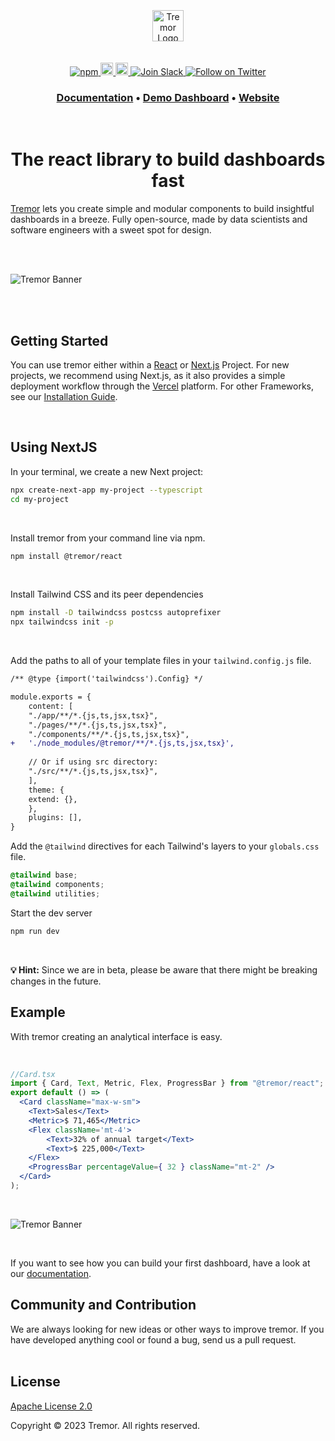 <br>
<br>
<br>
<div align="center">
  <img alt="Tremor Logo" src="images/tremor-light-beta.svg" height="50"/>
<br>
<br>
<br>

  <div align="center">
    <a href="https://www.npmjs.com/package/@tremor/react">
      <img alt="npm" src="https://img.shields.io/npm/dm/@tremor/react?color=5C9BA1&label=npm&logo=npm">
    </a>
    <a href="https://tremor.so/docs/getting-started/introduction">
      <img alt="Read the documentation" src="https://img.shields.io/badge/Docs-blue?style=flat&logo=readthedocs&labelColor=5c5c5c&color=5C9BA1" height="20" width="auto">
    </a>
    <a href="https://github.com/tremorlabs/tremor/blob/main/License">
      <img alt="License Apache 2.0" src="https://img.shields.io/badge/license-Apache 2.0-blue.svg?style=flat&color=5C9BA1" height="20" width="auto">
    </a>
    <a href="https://join.slack.com/t/tremor-community/shared_invite/zt-1u8jqmcmq-Fdr9B6MbnO7u8FkGh~2Ylg">
      <img src="https://img.shields.io/badge/Join-important.svg?color=4A154B&label=Slack&logo=slack" alt="Join Slack" />
    </a>
    <a href="https://twitter.com/intent/follow?screen_name=tremorlabs">
      <img src="https://img.shields.io/twitter/follow/tremorlabs?style=social" alt="Follow on Twitter" />
    </a>
  </div>
  <h3 align="center">
    <a href="https://www.tremor.so/docs/getting-started/installation">Documentation</a> &bull;
    <a href="https://demo.tremor.so/">Demo Dashboard</a> &bull;
    <a href="https://www.tremor.so">Website</a>
  </h3>

<br>

  <h1>The react library to build dashboards fast</h1>

</div>

[Tremor](https://tremor.so/) lets you create simple and modular components to build insightful dashboards in a breeze. Fully open-source, made by data scientists and software engineers with a sweet spot for design.

<br>
<br>

![Tremor Banner](images/banner1.png)

<br>
<br>

## Getting Started

You can use tremor either within a [React](https://reactjs.org/) or [Next.js](https://nextjs.org) Project.
For new projects, we recommend using Next.js, as it also provides a simple deployment workflow through the [Vercel](https://vercel.com/docs) platform.
For other Frameworks, see our [Installation Guide](https://www.tremor.so/docs/getting-started/installation).

<br>

## Using NextJS 

In your terminal, we create a new Next project:

```bash
npx create-next-app my-project --typescript 
cd my-project
```

<br>

Install tremor from your command line via npm.

```bash
npm install @tremor/react
```

<br>

Install Tailwind CSS and its peer dependencies

```bash
npm install -D tailwindcss postcss autoprefixer 
npx tailwindcss init -p
```
<br>

Add the paths to all of your template files in your `tailwind.config.js` file.

```diff
/** @type {import('tailwindcss').Config} */

module.exports = {
    content: [
    "./app/**/*.{js,ts,jsx,tsx}",
    "./pages/**/*.{js,ts,jsx,tsx}",
    "./components/**/*.{js,ts,jsx,tsx}",
+   './node_modules/@tremor/**/*.{js,ts,jsx,tsx}',
    
    // Or if using src directory:
    "./src/**/*.{js,ts,jsx,tsx}",
    ],
    theme: {
    extend: {},
    },
    plugins: [],
}
```

Add the `@tailwind` directives for each Tailwind's layers to your `globals.css` file.

```css
@tailwind base;
@tailwind components;
@tailwind utilities;
```

Start the dev server

```bash
npm run dev
```

<br>

**💡 Hint:** Since we are in beta, please be aware that there might be breaking changes in the future.
<br>

## Example

With tremor creating an analytical interface is easy.

<br>

```jsx
//Card.tsx
import { Card, Text, Metric, Flex, ProgressBar } from "@tremor/react";
export default () => (
  <Card className="max-w-sm">
    <Text>Sales</Text>
    <Metric>$ 71,465</Metric>
    <Flex className='mt-4'>
        <Text>32% of annual target</Text>
        <Text>$ 225,000</Text>
    </Flex>
    <ProgressBar percentageValue={ 32 } className="mt-2" />
  </Card>
);
```
<br>

![Tremor Banner](images/example.png)

<br>

If you want to see how you can build your first dashboard, have a look at our [documentation](https://tremor.so/docs/getting-started/demo-dashboard).

## Community and Contribution

We are always looking for new ideas or other ways to improve tremor. If you have developed anything cool or found a bug, send us a pull request.
<br>
<br>

## License

[Apache License 2.0](https://github.com/tremorlabs/tremor/blob/main/License)

Copyright &copy;  2023 Tremor. All rights reserved.
